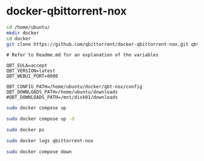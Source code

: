 # docker-qbittorrent-nox

```bash
cd /home/ubuntu/
mkdir docker
cd docker
git clone https://github.com/qbittorrent/docker-qbittorrent-nox.git qbt-nox
```

```
# Refer to Readme.md for an explanation of the variables

QBT_EULA=accept
QBT_VERSION=latest
QBT_WEBUI_PORT=8080

QBT_CONFIG_PATH=/home/ubuntu/docker/qbt-nox/config
QBT_DOWNLOADS_PATH=/home/ubuntu/downloads
#QBT_DOWNLOADS_PATH=/mnt/disk01/downloads
```

```bash
sudo docker compose up
```

```bash
sudo docker compose up -d
```

```bash
sudo docker ps
```

```bash
sudo docker logs qbittorrent-nox
```

```bash
sudo docker compose down
```
